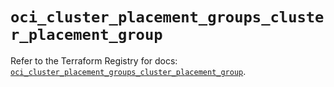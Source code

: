 # `oci_cluster_placement_groups_cluster_placement_group`

Refer to the Terraform Registry for docs: [`oci_cluster_placement_groups_cluster_placement_group`](https://registry.terraform.io/providers/oracle/oci/7.19.0/docs/resources/cluster_placement_groups_cluster_placement_group).
